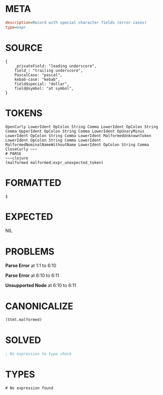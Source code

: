 # META
~~~ini
description=Record with special character fields (error cases)
type=expr
~~~
# SOURCE
~~~roc
{
    _privateField: "leading underscore",
    field_: "trailing underscore",
    PascalCase: "pascal",
    kebab-case: "kebab",
    field$special: "dollar",
    field@symbol: "at symbol",
}
~~~
# TOKENS
~~~text
OpenCurly LowerIdent OpColon String Comma LowerIdent OpColon String Comma UpperIdent OpColon String Comma LowerIdent OpUnaryMinus LowerIdent OpColon String Comma LowerIdent MalformedUnknownToken LowerIdent OpColon String Comma LowerIdent MalformedNominalNameWithoutName LowerIdent OpColon String Comma CloseCurly ~~~
# PARSE
~~~clojure
(malformed malformed:expr_unexpected_token)
~~~
# FORMATTED
~~~roc
$
~~~
# EXPECTED
NIL
# PROBLEMS
**Parse Error**
at 1:1 to 6:10

**Parse Error**
at 6:10 to 6:11

**Unsupported Node**
at 6:10 to 6:11

# CANONICALIZE
~~~clojure
(Stmt.malformed)
~~~
# SOLVED
~~~clojure
; No expression to type check
~~~
# TYPES
~~~roc
# No expression found
~~~
